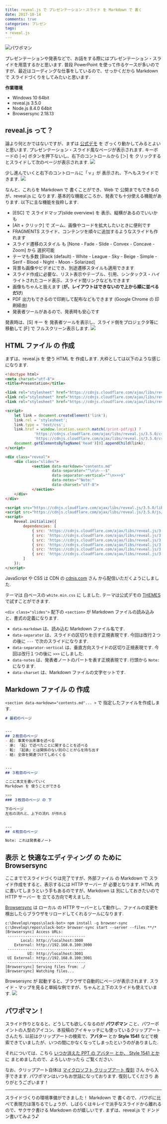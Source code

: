 ```yaml
---
title: reveal.js で プレゼンテーション・スライド を Markdown で 書く
date: 2017-10-14
comments: true
categories: プレゼン
tags:
- reveal.js
---
```


![](/images/misc/pptman.png "パワポマン")

プレゼンテーションや発表などで、お話をする際にはプレゼンテーション・スライドを用意するかと思います. 普段 PowerPoint を使って作るケースが多いのですが、最近はコーディングな仕事をしているので、せっかくだから Markdown で スライドづくりをしてみたいと思います.

**作業環境**
- Windows 10 64bit
- reveal.js 3.5.0
- Node.js 8.4.0 64bit
- Browsersync 2.18.13


## reveal.js って？
論より何とかではないですが、まずは [公式デモ](http://lab.hakim.se/reveal-js/) を ざっくり動かしてみるとよいと思います.  プレゼンテーション・スライド風なページが表示されます. キーボードの [→] ボタンを押下ないし、右下のコントロールから [＞] を クリックするとスライドして次のページが表示されます.
![](/images/remarkjs/revealjs/01.png)

少し進んでいくと右下のコントロールに「ｖ」が 表示され、下へもスライドできます.
![](/images/remarkjs/revealjs/02.png)

なんと、これらを Markdown で 書くことができ、Web で 公開までもできるのが、reveal.js に なります.
基本的な機能どころか、発表でも十分使える機能があります. 以下に主な機能を抜粋します.
- [ESC] で スライドマップ(slide overview) を 表示、縦横があるのでいいかも
- [Alt + クリック] で ズーム、画像やコードを拡大したいときに便利です
- FRAGMENTS スライド、コンテンツを順々に追加するようなスライドも作れます
- スライド遷移のスタイル も [None - Fade - Slide - Convex - Concave - Zoom] から 選択可能
- テーマも多数 [Black (default) - White - League - Sky - Beige - Simple - Serif - Blood - Night - Moon - Solarized]
- 背景も画像やビデオにでき、別途遷移スタイルも適用できます
- スライド作成に必要な、リスト表示やテーブル、引用、シンタックス・ハイライトされたコード表示、スライド間リンクなどもできます
- 画像もちゃんと扱えます (**が、レイアウトはできないので上から順に並べるだけ**)
- PDF 出力もできるので印刷して配布などもできます (Google Chrome の 印刷経由)
- 発表者ツールがあるので、発表時も安心です

発表時は、[S] キー を 発表者ツールを表示し、スライド側をプロジェクタ等に移動して [F] で フルスクリーン表示します.
![](/images/remarkjs/revealjs/03.png)


## HTML ファイル の 作成
まずは、reveal.js を 使う HTML を 作成します. 大枠としては以下のような感じになります.
```html
<!doctype html>
<meta charset="utf-8">
<title>Presentation</title>

<link rel="stylesheet" href="https://cdnjs.cloudflare.com/ajax/libs/reveal.js/3.5.0/css/reveal.min.css" />
<link rel="stylesheet" href="https://cdnjs.cloudflare.com/ajax/libs/reveal.js/3.5.0/css/theme/white.min.css" />
<link rel="stylesheet" href="https://cdnjs.cloudflare.com/ajax/libs/reveal.js/3.5.0/lib/css/zenburn.min.css" />

<script>
    let link = document.createElement('link');
    link.rel = 'stylesheet';
    link.type = 'text/css';
    link.href = window.location.search.match(/print-pdf/gi) ?
             'https://cdnjs.cloudflare.com/ajax/libs/reveal.js/3.5.0/css/print/pdf.min.css' :
             'https://cdnjs.cloudflare.com/ajax/libs/reveal.js/3.5.0/css/print/paper.min.css';
    document.getElementsByTagName('head')[0].appendChild(link);
</script>

<div class="reveal">
    <div class="slides">
            <section data-markdown="contents.md"
                     data-separator="^\n\n---$"
                     data-separator-vertical="^\n>>>$"
                     data-notes="^Note:"
                     data-charset="utf-8">
            </section>
    </div>
</div>

<script src="https://cdnjs.cloudflare.com/ajax/libs/reveal.js/3.5.0/lib/js/head.min.js"></script>
<script src="https://cdnjs.cloudflare.com/ajax/libs/reveal.js/3.5.0/js/reveal.min.js"></script>
<script>
    Reveal.initialize({
        dependencies: [
            { src: 'https://cdnjs.cloudflare.com/ajax/libs/reveal.js/3.5.0/lib/js/classList.js', condition: function() { return !document.body.classList; }},
            { src: 'https://cdnjs.cloudflare.com/ajax/libs/reveal.js/3.5.0/plugin/markdown/marked.js', condition: function() { return !!document.querySelector( '[data-markdown]' ); }},
            { src: 'https://cdnjs.cloudflare.com/ajax/libs/reveal.js/3.5.0/plugin/markdown/markdown.min.js', condition: function() { return !!document.querySelector( '[data-markdown]' ); } },
            { src: 'https://cdnjs.cloudflare.com/ajax/libs/reveal.js/3.5.0/plugin/notes/notes.min.js', async: true },
            { src: 'https://cdnjs.cloudflare.com/ajax/libs/reveal.js/3.5.0/plugin/zoom-js/zoom.min.js', async: true },
            { src: 'https://cdnjs.cloudflare.com/ajax/libs/reveal.js/3.5.0/plugin/highlight/highlight.min.js', async: true, callback: function () { hljs.initHighlightingOnLoad(); }}
        ]
    });
</script>
```

JavaScript や CSS は CDN の [cdnjs.com](https://cdnjs.com/) さん から配信いただくようにしました.

テーマは 白ベースの `white.min.css` に しました. テーマは公式デモの [THEMES](http://lab.hakim.se/reveal-js/#/themes) で試すことができます.

`<div class="slides">` 配下の `<section>` が Markdown ファイルの読み込みと、書式の定義になります.
- `data-markdown` は、読み込む Markdown ファイル名です.
- `data-separator` は、スライドの区切りを示す正規表現です. 今回は改行２つの後に `---` で次のスライドになります.
- `data-separator-vertical` は、垂直方向スライドの区切り正規表現です. 今回は改行１つの後に `>>>` にしました.
- `data-notes` は、発表者ノートのパートを表す正規表現です. 行頭から `Note:` になります.
- `data-charset` は、Markdown ファイルの文字セットです.


## Markdown ファイル の 作成
`<section data-markdown="contents.md"... >` で 指定したファイルを作成します.
```markdown
# 最初のページ


---
## ２枚目のページ
- 起: 事実や出来事を述べる
- 承: 『起』で述べたことに関することを述べる
- 転: 『起承』とは関係のない別のことがらを持ち出す
- 結: 全体を関連づけてしめくくる


---
## ３枚目のページ

ここに本文を書いていく
Markdown を 使うことができる

>>>
### ３枚目のページ の 下

下のページ
左右の流れと、上下の流れ が作れる


---
## ４枚目のページ

Note: これは発表者ノート
```


## 表示 と 快適なエディティング の ために Browsersync
ここまででスライドづくりは完了ですが、外部ファイル の Markdown で スライド作成をすると、表示するには HTTP サーバー が 必要となります. HTML 内に書いてしまうという手もあるのですが、Markdown は 別にしておきたいので HTTP サーバー を 立てる方向で考えました.

[Browsersync](https://www.browsersync.io/) は ローカル の HTTP サーバーとして動作し、ファイルの変更を検出したらブラウザをリロードしてくれるツールになります.
```console
c:\Develop\repos\slack-bot> npm install -g browser-sync
c:\Develop\repos\slack-bot> browser-sync start --server --files **/*
[Browsersync] Access URLs:
 -----------------------------------
       Local: http://localhost:3000
    External: http://192.168.0.100:3000
 -----------------------------------
          UI: http://localhost:3001
 UI External: http://192.168.0.100:3001
 -----------------------------------
[Browsersync] Serving files from: ./
[Browsersync] Watching files...
```

Browsersync が 起動すると、ブラウザで自動的にページが表示されます.
スライド・マップを見ると単純な例ですが、ちゃんと上下のスライドも使えています.
![](/images/remarkjs/revealjs/04.png)


## パワポマン！
スライド作りとなると、どうしても欲しくなるのが **パワポマン** こと、パワーポイントの人型のアイコン、本投稿のアイキャッチにも使っているクリップアートさんたち. 以前はクリップアートの検索で、**アバター** とか **Style 1541** などで検索できていましたが、いつの間にかなくなってしまったというのがありました.

それについては、こちら [いつか消えた PPT の アバター とか、 Style 1541 とか](/2017/03/25/いつか消えたPPTのアバターとか、Style-1541とか/) に まとめましたので、よろしいかったら ご覧ください.

なお、クリップアート自体は [マイクロソフト クリップアート 復刻](http://msclipart.blogspot.jp/) さん から入手できます.
パワポマンはいつもお世話になっております. 復刻してくださり ありがとうございます！



- - - -
スライドづくりの環境準備ができました！
Markdown で 書くので、パワポに比べて表現力は落ちるでしょうが、しばらくはキレイで派手なスライドから離れるので、サクサク書ける Markdown のが嬉しいです. まずは、reveal.js で ドンドン書いてみよう♪
